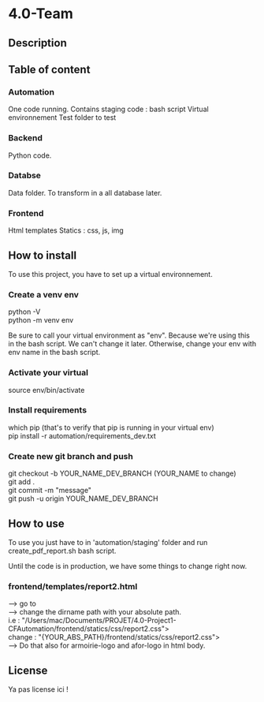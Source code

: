 # 4.0-Team

## Description



## Table of content
### Automation 
One code running. 
Contains staging code : bash script
Virtual environnement
Test folder to test 

### Backend 
Python code.

### Databse 
Data folder.
To transform in a all database later.

### Frontend 
Html templates
Statics : css, js, img

## How to install
To use this project, you have to set up a virtual environnement. 

### Create a venv env
python -V\
python -m venv env

Be sure to call your virtual environment as "env". Because we're using this in the 
bash script. We can't change it later. Otherwise, change your env with env name in the
bash script.

### Activate your virtual
source env/bin/activate

### Install requirements
which pip (that's to verify that pip is running in your virtual env)\
pip install -r automation/requirements_dev.txt

### Create new git branch and push 
git checkout -b YOUR_NAME_DEV_BRANCH (YOUR_NAME to change)\
git add .\
git commit -m "message"\
git push -u origin YOUR_NAME_DEV_BRANCH

## How to use 
To use you just have to in 'automation/staging' folder and run create_pdf_report.sh bash script. 

Until the code is in production, we have some things to change right now. 

### frontend/templates/report2.html
--> go to \
--> change the dirname path with your absolute path.\
i.e : "/Users/mac/Documents/PROJET/4.0-Project1-CFAutomation/frontend/statics/css/report2.css">\
change : "{YOUR_ABS_PATH}/frontend/statics/css/report2.css">\
--> Do that also for armoirie-logo and afor-logo in html body.

###

## License
Ya pas license ici ! 

